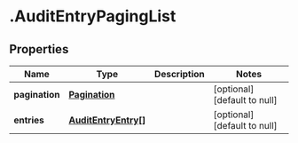 # .AuditEntryPagingList

## Properties
Name | Type | Description | Notes
------------ | ------------- | ------------- | -------------
**pagination** | [**Pagination**](Pagination.md) |  | [optional] [default to null]
**entries** | [**AuditEntryEntry[]**](AuditEntryEntry.md) |  | [optional] [default to null]


